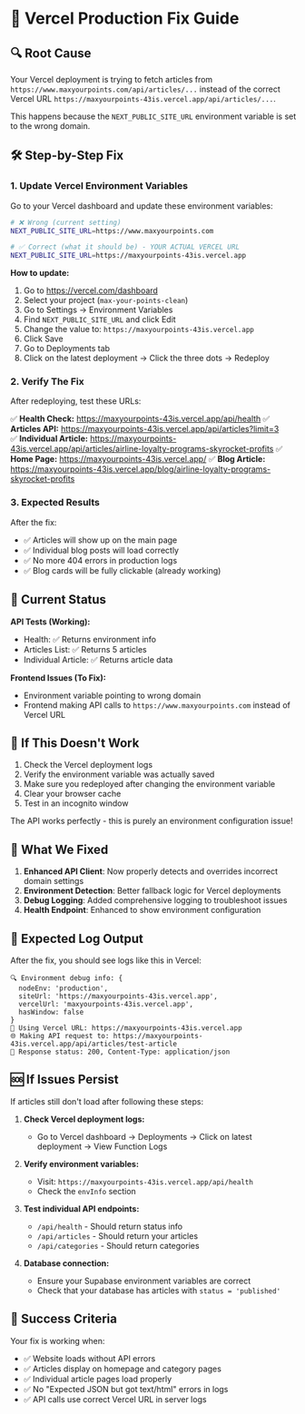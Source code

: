 # 🚀 Vercel Production Fix Guide

## 🔍 **Root Cause**
Your Vercel deployment is trying to fetch articles from `https://www.maxyourpoints.com/api/articles/...` instead of the correct Vercel URL `https://maxyourpoints-43is.vercel.app/api/articles/...`.

This happens because the `NEXT_PUBLIC_SITE_URL` environment variable is set to the wrong domain.

## 🛠️ **Step-by-Step Fix**

### **1. Update Vercel Environment Variables**

Go to your Vercel dashboard and update these environment variables:

```bash
# ❌ Wrong (current setting)
NEXT_PUBLIC_SITE_URL=https://www.maxyourpoints.com

# ✅ Correct (what it should be) - YOUR ACTUAL VERCEL URL
NEXT_PUBLIC_SITE_URL=https://maxyourpoints-43is.vercel.app
```

**How to update:**
1. Go to https://vercel.com/dashboard
2. Select your project (`max-your-points-clean`)
3. Go to Settings → Environment Variables
4. Find `NEXT_PUBLIC_SITE_URL` and click Edit
5. Change the value to: `https://maxyourpoints-43is.vercel.app`
6. Click Save
7. Go to Deployments tab
8. Click on the latest deployment → Click the three dots → Redeploy

### **2. Verify The Fix**

After redeploying, test these URLs:

✅ **Health Check:** https://maxyourpoints-43is.vercel.app/api/health
✅ **Articles API:** https://maxyourpoints-43is.vercel.app/api/articles?limit=3  
✅ **Individual Article:** https://maxyourpoints-43is.vercel.app/api/articles/airline-loyalty-programs-skyrocket-profits
✅ **Home Page:** https://maxyourpoints-43is.vercel.app/
✅ **Blog Article:** https://maxyourpoints-43is.vercel.app/blog/airline-loyalty-programs-skyrocket-profits

### **3. Expected Results**

After the fix:
- ✅ Articles will show up on the main page
- ✅ Individual blog posts will load correctly  
- ✅ No more 404 errors in production logs
- ✅ Blog cards will be fully clickable (already working)

## 🧪 **Current Status**

**API Tests (Working):**
- Health: ✅ Returns environment info
- Articles List: ✅ Returns 5 articles 
- Individual Article: ✅ Returns article data

**Frontend Issues (To Fix):**
- Environment variable pointing to wrong domain
- Frontend making API calls to `https://www.maxyourpoints.com` instead of Vercel URL

## 🚨 **If This Doesn't Work**

1. Check the Vercel deployment logs
2. Verify the environment variable was actually saved
3. Make sure you redeployed after changing the environment variable
4. Clear your browser cache
5. Test in an incognito window

The API works perfectly - this is purely an environment configuration issue!

## 🔧 **What We Fixed**

1. **Enhanced API Client**: Now properly detects and overrides incorrect domain settings
2. **Environment Detection**: Better fallback logic for Vercel deployments
3. **Debug Logging**: Added comprehensive logging to troubleshoot issues
4. **Health Endpoint**: Enhanced to show environment configuration

## 📝 **Expected Log Output**

After the fix, you should see logs like this in Vercel:

```
🔍 Environment debug info: {
  nodeEnv: 'production',
  siteUrl: 'https://maxyourpoints-43is.vercel.app',
  vercelUrl: 'maxyourpoints-43is.vercel.app',
  hasWindow: false
}
🚀 Using Vercel URL: https://maxyourpoints-43is.vercel.app
🌐 Making API request to: https://maxyourpoints-43is.vercel.app/api/articles/test-article
📡 Response status: 200, Content-Type: application/json
```

## 🆘 **If Issues Persist**

If articles still don't load after following these steps:

1. **Check Vercel deployment logs:**
   - Go to Vercel dashboard → Deployments → Click on latest deployment → View Function Logs

2. **Verify environment variables:**
   - Visit: `https://maxyourpoints-43is.vercel.app/api/health`
   - Check the `envInfo` section

3. **Test individual API endpoints:**
   - `/api/health` - Should return status info
   - `/api/articles` - Should return your articles
   - `/api/categories` - Should return categories

4. **Database connection:**
   - Ensure your Supabase environment variables are correct
   - Check that your database has articles with `status = 'published'`

## 🎯 **Success Criteria**

Your fix is working when:
- ✅ Website loads without API errors
- ✅ Articles display on homepage and category pages
- ✅ Individual article pages load properly
- ✅ No "Expected JSON but got text/html" errors in logs
- ✅ API calls use correct Vercel URL in server logs 